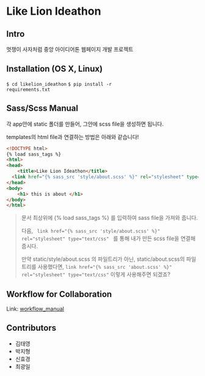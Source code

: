 # Like Lion Ideathon

## Intro

 멋쟁이 사자처럼 중앙 아이디어톤 웹페이지 개발 프로젝트

## Installation (OS X, Linux)

<code>$ cd likelion_ideathon</code>
<code>$ pip install -r requirements.txt </code>

## Sass/Scss Manual

각 app안에 static 폴더를 만들어, 그안에 scss file을 생성하면 됩니다.

templates의 html file과 연결하는 방법은 아래와 같습니다!

```html
<!DOCTYPE html>
{% load sass_tags %}
<html>
<head>
	<title>Like Lion Ideathon</title>
  <link href="{% sass_src 'style/about.scss' %}" rel="stylesheet" type="text/css"/> 
</head>
<body>
    <h1> this is about </h1>
</body>
</html>
```

> 문서 최상위에 {% load sass_tags %} 를 입력하여 sass file을 가져와 줍니다.
>
> 다음, <code> link href="{% sass_src 'style/about.scss' %}" rel="stylesheet" type="text/css" </code> 를 통해 내가 만든 scss file을 연결해줍시다.
>
> 만약 static/style/about.scss 의 파일트리가 아닌, static/about.scss의 파일트리를 사용했다면, <code>link href="{% sass_src 'about.scss' %}" rel="stylesheet" type="text/css"</code> 이렇게 사용해주면 되겠죠?

## Workflow for Collaboration

Link: [workflow_manual](./Workflow.md)

## Contributors

- 김태영 
- 박지형
- 신효경
- 최광일




